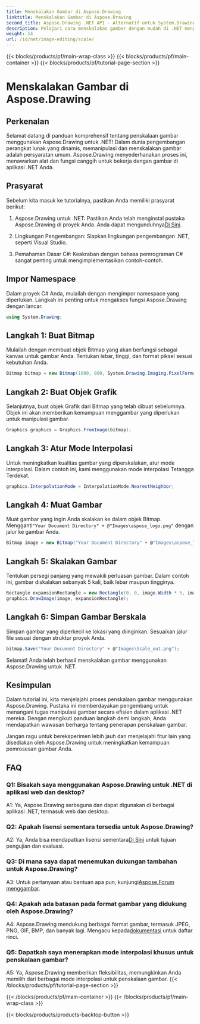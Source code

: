 ```yaml
---
title: Menskalakan Gambar di Aspose.Drawing
linktitle: Menskalakan Gambar di Aspose.Drawing
second_title: Aspose.Drawing .NET API - Alternatif untuk System.Drawing.Common
description: Pelajari cara menskalakan gambar dengan mudah di .NET menggunakan Aspose.Drawing. Panduan langkah demi langkah kami memastikan integrasi yang lancar, memberikan kemampuan manipulasi gambar yang hebat.
weight: 14
url: /id/net/image-editing/scale/
---
```


{{< blocks/products/pf/main-wrap-class >}}
{{< blocks/products/pf/main-container >}}
{{< blocks/products/pf/tutorial-page-section >}}

# Menskalakan Gambar di Aspose.Drawing

## Perkenalan

Selamat datang di panduan komprehensif tentang penskalaan gambar menggunakan Aspose.Drawing untuk .NET! Dalam dunia pengembangan perangkat lunak yang dinamis, memanipulasi dan menskalakan gambar adalah persyaratan umum. Aspose.Drawing menyederhanakan proses ini, menawarkan alat dan fungsi canggih untuk bekerja dengan gambar di aplikasi .NET Anda.

## Prasyarat

Sebelum kita masuk ke tutorialnya, pastikan Anda memiliki prasyarat berikut:

1.  Aspose.Drawing untuk .NET: Pastikan Anda telah menginstal pustaka Aspose.Drawing di proyek Anda. Anda dapat mengunduhnya[Di Sini](https://releases.aspose.com/drawing/net/).

2. Lingkungan Pengembangan: Siapkan lingkungan pengembangan .NET, seperti Visual Studio.

3. Pemahaman Dasar C#: Keakraban dengan bahasa pemrograman C# sangat penting untuk mengimplementasikan contoh-contoh.

## Impor Namespace

Dalam proyek C# Anda, mulailah dengan mengimpor namespace yang diperlukan. Langkah ini penting untuk mengakses fungsi Aspose.Drawing dengan lancar.

```csharp
using System.Drawing;
```

## Langkah 1: Buat Bitmap

Mulailah dengan membuat objek Bitmap yang akan berfungsi sebagai kanvas untuk gambar Anda. Tentukan lebar, tinggi, dan format piksel sesuai kebutuhan Anda.

```csharp
Bitmap bitmap = new Bitmap(1000, 800, System.Drawing.Imaging.PixelFormat.Format32bppPArgb);
```

## Langkah 2: Buat Objek Grafik

Selanjutnya, buat objek Grafik dari Bitmap yang telah dibuat sebelumnya. Objek ini akan memberikan kemampuan menggambar yang diperlukan untuk manipulasi gambar.

```csharp
Graphics graphics = Graphics.FromImage(bitmap);
```

## Langkah 3: Atur Mode Interpolasi

Untuk meningkatkan kualitas gambar yang diperskalakan, atur mode interpolasi. Dalam contoh ini, kami menggunakan mode interpolasi Tetangga Terdekat.

```csharp
graphics.InterpolationMode = InterpolationMode.NearestNeighbor;
```

## Langkah 4: Muat Gambar

 Muat gambar yang ingin Anda skalakan ke dalam objek Bitmap. Mengganti`"Your Document Directory" + @"Images\aspose_logo.png"` dengan jalur ke gambar Anda.

```csharp
Bitmap image = new Bitmap("Your Document Directory" + @"Images\aspose_logo.png");
```

## Langkah 5: Skalakan Gambar

Tentukan persegi panjang yang mewakili perluasan gambar. Dalam contoh ini, gambar diskalakan sebanyak 5 kali, baik lebar maupun tingginya.

```csharp
Rectangle expansionRectangle = new Rectangle(0, 0, image.Width * 5, image.Height * 5);
graphics.DrawImage(image, expansionRectangle);
```

## Langkah 6: Simpan Gambar Berskala

Simpan gambar yang diperkecil ke lokasi yang diinginkan. Sesuaikan jalur file sesuai dengan struktur proyek Anda.

```csharp
bitmap.Save("Your Document Directory" + @"Images\Scale_out.png");
```

Selamat! Anda telah berhasil menskalakan gambar menggunakan Aspose.Drawing untuk .NET.

## Kesimpulan

Dalam tutorial ini, kita menjelajahi proses penskalaan gambar menggunakan Aspose.Drawing. Pustaka ini memberdayakan pengembang untuk menangani tugas manipulasi gambar secara efisien dalam aplikasi .NET mereka. Dengan mengikuti panduan langkah demi langkah, Anda mendapatkan wawasan berharga tentang penerapan penskalaan gambar.

Jangan ragu untuk bereksperimen lebih jauh dan menjelajahi fitur lain yang disediakan oleh Aspose.Drawing untuk meningkatkan kemampuan pemrosesan gambar Anda.

## FAQ

### Q1: Bisakah saya menggunakan Aspose.Drawing untuk .NET di aplikasi web dan desktop?

A1: Ya, Aspose.Drawing serbaguna dan dapat digunakan di berbagai aplikasi .NET, termasuk web dan desktop.

### Q2: Apakah lisensi sementara tersedia untuk Aspose.Drawing?

 A2: Ya, Anda bisa mendapatkan lisensi sementara[Di Sini](https://purchase.aspose.com/temporary-license/) untuk tujuan pengujian dan evaluasi.

### Q3: Di mana saya dapat menemukan dukungan tambahan untuk Aspose.Drawing?

 A3: Untuk pertanyaan atau bantuan apa pun, kunjungi[Aspose.Forum menggambar](https://forum.aspose.com/c/diagram/17).

### Q4: Apakah ada batasan pada format gambar yang didukung oleh Aspose.Drawing?

 A4: Aspose.Drawing mendukung berbagai format gambar, termasuk JPEG, PNG, GIF, BMP, dan banyak lagi. Mengacu kepada[dokumentasi](https://reference.aspose.com/drawing/net/) untuk daftar rinci.

### Q5: Dapatkah saya menerapkan mode interpolasi khusus untuk penskalaan gambar?

A5: Ya, Aspose.Drawing memberikan fleksibilitas, memungkinkan Anda memilih dari berbagai mode interpolasi untuk penskalaan gambar.
{{< /blocks/products/pf/tutorial-page-section >}}

{{< /blocks/products/pf/main-container >}}
{{< /blocks/products/pf/main-wrap-class >}}

{{< blocks/products/products-backtop-button >}}
